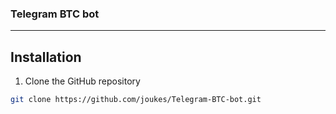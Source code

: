 ### Telegram BTC bot
-----

## Installation

1. Clone the GitHub repository
```sh
git clone https://github.com/joukes/Telegram-BTC-bot.git
```
